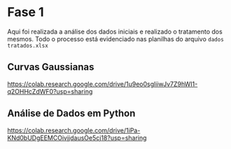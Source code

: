 # Fase 1

Aqui foi realizada a análise dos dados iniciais e realizado o tratamento dos mesmos. Todo o processo está evidenciado nas planilhas do arquivo <code>dados tratados.xlsx</code>

## Curvas Gaussianas
https://colab.research.google.com/drive/1u9eo0sgliiwJv7Z9hWI1-q2OHHcZdWF0?usp=sharing

## Análise de Dados em Python
https://colab.research.google.com/drive/1iPa-KNd0bUDgEEMCOivjjdausOe5cj18?usp=sharing 